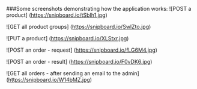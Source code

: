 ###Some screenshots demonstrating how the application works:
![POST a product] (https://snipboard.io/tSbIh1.jpg)

![GET all product groups] (https://snipboard.io/SwlZto.jpg)

![PUT a product] (https://snipboard.io/XLStxr.jpg)

![POST an order - request] (https://snipboard.io/fLG6M4.jpg)

![POST an order - result] (https://snipboard.io/F0vDK6.jpg)

![GET all orders - after sending an email to the admin] (https://snipboard.io/W14bMZ.jpg)